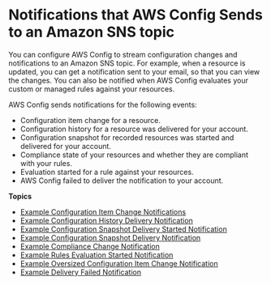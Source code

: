 # Notifications that AWS Config Sends to an Amazon SNS topic<a name="notifications-for-AWS-Config"></a>

You can configure AWS Config to stream configuration changes and notifications to an Amazon SNS topic\. For example, when a resource is updated, you can get a notification sent to your email, so that you can view the changes\. You can also be notified when AWS Config evaluates your custom or managed rules against your resources\. 

AWS Config sends notifications for the following events:
+ Configuration item change for a resource\.
+ Configuration history for a resource was delivered for your account\.
+ Configuration snapshot for recorded resources was started and delivered for your account\.
+ Compliance state of your resources and whether they are compliant with your rules\.
+ Evaluation started for a rule against your resources\. 
+ AWS Config failed to deliver the notification to your account\. 

**Topics**
+ [Example Configuration Item Change Notifications](example-sns-notification.md)
+ [Example Configuration History Delivery Notification](example-configuration-history-notification.md)
+ [Example Configuration Snapshot Delivery Started Notification](example-configuration-snapshot-notification-started.md)
+ [Example Configuration Snapshot Delivery Notification](example-configuration-snapshot-notification.md)
+ [Example Compliance Change Notification](example-config-rule-compliance-notification.md)
+ [Example Rules Evaluation Started Notification](config-rules-evaluation-started.md)
+ [Example Oversized Configuration Item Change Notification](oversized-notification-example.md)
+ [Example Delivery Failed Notification](notification-delivery-failed.md)